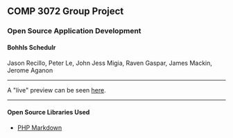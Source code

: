 ## COMP 3072 Group Project

### Open Source Application Development

#### Bohhls Schedulr

Jason Recillo, Peter Le, John Jess Migia, Raven Gaspar, James Mackin, Jerome Aganon

---

A "live" preview can be seen [here](http://home.jaysan1292.com/jd).

---

#### Open Source Libraries Used

* [PHP Markdown](http://michelf.ca/projects/php-markdown/)